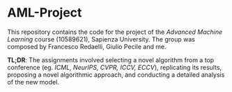 # AML-Project

This repository contains the code for the project of the *Advanced Machine Learning* course (10589621), Sapienza University. The group was composed by Francesco Redaelli, Giulio Pecile and me.

**TL;DR**: The assignments involved selecting a novel algorithm from a top conference (eg. *ICML, NeurIPS, CVPR, ICCV, ECCV*), replicating its results, proposing a novel algorithmic approach, and conducting a detailed analysis of the new model.

